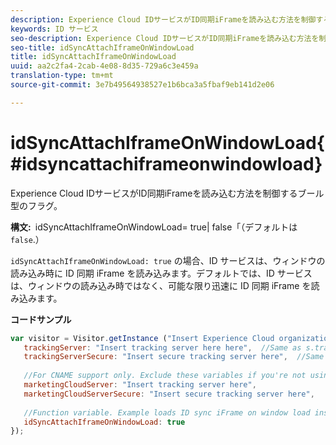 ```yaml
---
description: Experience Cloud IDサービスがID同期iFrameを読み込む方法を制御するブール型のフラグ。
keywords: ID サービス
seo-description: Experience Cloud IDサービスがID同期iFrameを読み込む方法を制御するブール型のフラグ。
seo-title: idSyncAttachIframeOnWindowLoad
title: idSyncAttachIframeOnWindowLoad
uuid: aa2c2fa4-2cab-4e08-8d35-729a6c3e459a
translation-type: tm+mt
source-git-commit: 3e7b49564938527e1b6bca3a5fbaf9eb141d2e06

---
```



# idSyncAttachIframeOnWindowLoad{#idsyncattachiframeonwindowload}

Experience Cloud IDサービスがID同期iFrameを読み込む方法を制御するブール型のフラグ。

**構文:**` `idSyncAttachIframeOnWindowLoad= true| false「（デフォルトは `false`.）

`idSyncAttachIframeOnWindowLoad: true` の場合、ID サービスは、ウィンドウの読み込み時に ID 同期 iFrame を読み込みます。デフォルトでは、ID サービスは、ウィンドウの読み込み時ではなく、可能な限り迅速に ID 同期 iFrame を読み込みます。

**コードサンプル**

```js
var visitor = Visitor.getInstance ("Insert Experience Cloud organization ID here",{ 
   trackingServer: "Insert tracking server here here",  //Same as s.trackingServer 
   trackingServerSecure: "Insert secure tracking server here",  //Same as s.trackingServerSecure 
 
   //For CNAME support only. Exclude these variables if you're not using CNAME 
   marketingCloudServer: "Insert tracking server here", 
   marketingCloudServerSecure: "Insert secure tracking server here", 
 
   //Function variable. Example loads ID sync iFrame on window load instad of ASAP. 
   idSyncAttachIframeOnWindowLoad: true 
});
```

